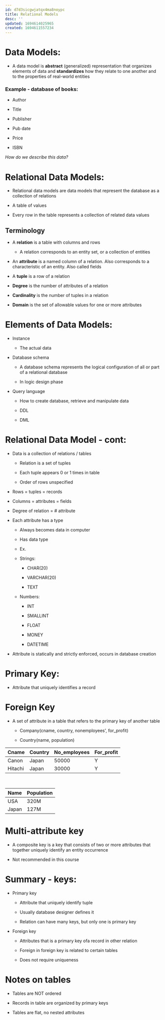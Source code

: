 ```yaml
---
id: d7d3sicgwjatqx4ma8noypc
title: Relational Models
desc: ''
updated: 1694614025965
created: 1694611557234
---
```

# Data Models:

-   A data model is **abstract** (generalized) representation that organizes elements of data and **standardizes** how they relate to one another and to the properties of real-world entities

### Example - database of books:

-   Author

-   Title

-   Publisher

-   Pub date

-   Price

-   ISBN

*How do we describe this data?*

# Relational Data Models:

-   Relational data models are data models that represent the database as a collection of relations

-   A table of values

-   Every row in the table represents a collection of related data values

## Terminology

-   A **relation** is a table with columns and rows

    -   A relation corresponds to an entity set, or a collection of entities

-   An **attribute** is a named column of a relation. Also corresponds to a characteristic of an entity. Also called fields

-   A **tuple** is a row of a relation

-   **Degree** is the number of attributes of a relation

-   **Cardinality** is the number of tuples in a relation

-   **Domain** is the set of allowable values for one or more attributes

# Elements of Data Models:

-   Instance

    -   The actual data

-   Database schema

    -   A database schema represents the logical configuration of all or part of a relational database

    -   In logic design phase

-   Query language

    -   How to create database, retrieve and manipulate data

    -   DDL

    -   DML
# Relational Data Model - cont:

-   Data is a collection of relations / tables

    -   Relation is a set of tuples

    -   Each tuple appears 0 or 1 times in table

    -   Order of rows unspecified

-   Rows = tuples = records

-   Columns = attributes = fields

-   Degree of relation = \# attribute

-   Each attribute has a type

    -   Always becomes data in computer

    -   Has data type

    -   Ex.

    -   Strings:

        -   CHAR(20)

        -   VARCHAR(20)

        -   TEXT

    -   Numbers:

        -   INT

        -   SMALLINT

        -   FLOAT

        -   MONEY

        -   DATETIME

-   Attribute is statically and strictly enforced, occurs in database creation
# Primary Key:

-   Attribute that uniquely identifies a record
# Foreign Key

-   A set of attribute in a table that refers to the primary key of another table

    -   Company(cname, country, nonemployees\', for_profit)

    -   Country(name, population)

| Cname   | Country | No_employees | For_profit |
|---------|---------|--------------|------------|
| Canon   | Japan   | 50000        | Y          |
| Hitachi | Japan   | 30000        | Y          |

 

| Name  | Population |
|-------|------------|
| USA   | 320M       |
| Japan | 127M       |
# Multi-attribute key

-   A composite key is a key that consists of two or more attributes that together uniquely identify an entity occurrence

-   Not recommended in this course
# Summary - keys:

-   Primary key

    -   Attribute that uniquely identify tuple

    -   Usually database designer defines it

    -   Relation can have many keys, but only one is primary key

-   Foreign key

    -   Attributes that is a primary key ofa record in other relation

    -   Foreign in foreign key is related to certain tables

    -   Does not require uniqueness
# Notes on tables

-   Tables are NOT ordered

-   Records in table are organized by primary keys

-   Tables are flat, no nested attributes